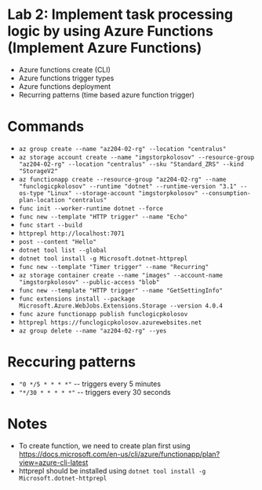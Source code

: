 # Lab 2: Implement task processing logic by using Azure Functions (Implement Azure Functions)
- Azure functions create (CLI)
- Azure functions trigger types
- Azure functions deployment
- Recurring patterns (time based azure function trigger)

# Commands

- `az group create --name "az204-02-rg" --location "centralus"`
- `az storage account create --name "imgstorpkolosov" --resource-group "az204-02-rg" --location "centralus" --sku "Standard_ZRS" --kind "StorageV2"`
- `az functionapp create --resource-group "az204-02-rg" --name "funclogicpkolosov" --runtime "dotnet" --runtime-version "3.1" --os-type "Linux" --storage-account "imgstorpkolosov" --consumption-plan-location "centralus"`
- `func init --worker-runtime dotnet --force`
- `func new --template "HTTP trigger" --name "Echo"`
- `func start --build`
- `httprepl http://localhost:7071`
- `post --content "Hello"`
- `dotnet tool list --global`
- `dotnet tool install -g Microsoft.dotnet-httprepl`
- `func new --template "Timer trigger" --name "Recurring"`
- `az storage container create --name "images" --account-name "imgstorpkolosov" --public-access "blob"`
- `func new --template "HTTP trigger" --name "GetSettingInfo"`
- `func extensions install --package Microsoft.Azure.WebJobs.Extensions.Storage --version 4.0.4`
- `func azure functionapp publish funclogicpkolosov`
- `httprepl https://funclogicpkolosov.azurewebsites.net`
- `az group delete --name "az204-02-rg" --yes`

# Reccuring patterns

- `"0 */5 * * * *"` -- triggers every 5 minutes
- `"*/30 * * * * *"` -- triggers every 30 seconds

# Notes

- To create function, we need to create plan first using https://docs.microsoft.com/en-us/cli/azure/functionapp/plan?view=azure-cli-latest
- httprepl should be installed using `dotnet tool install -g Microsoft.dotnet-httprepl`
